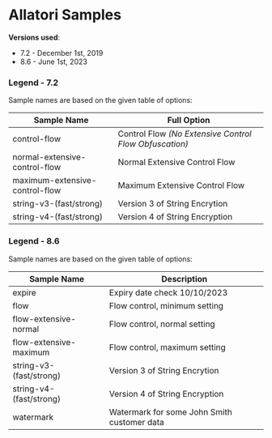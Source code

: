 # Allatori Samples

**Versions used**: 

* 7.2 - December 1st, 2019
* 8.6 - June 1st, 2023

### Legend - 7.2

Sample names are based on the given table of options:

| Sample Name | Full Option |
| ------------| ------------|
| control-flow                   | Control Flow _(No Extensive Control Flow Obfuscation)_ |
| normal-extensive-control-flow  | Normal Extensive Control Flow  |
| maximum-extensive-control-flow | Maximum Extensive Control Flow |
| string-v3-(fast/strong)        | Version 3 of String Encrytion  |
| string-v4-(fast/strong)        | Version 4 of String Encryption |

### Legend - 8.6

Sample names are based on the given table of options:

| Sample Name | Description |
| ------------| ------------|
| expire                 | Expiry date check 10/10/2023 |
| flow                   | Flow control, minimum setting |
| flow-extensive-normal  | Flow control, normal setting |
| flow-extensive-maximum | Flow control, maximum setting |
| string-v3-(fast/strong)| Version 3 of String Encrytion |
| string-v4-(fast/strong)| Version 4 of String Encryption |
| watermark              | Watermark for some John Smith customer data |